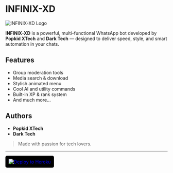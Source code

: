# INFINIX-XD

![INFINIX-XD Logo](https://files.catbox.moe/td1jlg.png)

**INFINIX-XD** is a powerful, multi-functional WhatsApp bot developed by **Popkid XTech** and **Dark Tech** — designed to deliver speed, style, and smart automation in your chats.

## Features

- Group moderation tools  
- Media search & download  
- Stylish animated menu  
- Cool AI and utility commands  
- Built-in XP & rank system  
- And much more...

## Authors

- **Popkid XTech**
- **Dark Tech**

> Made with passion for tech lovers.

---

<a href="https://heroku.com/deploy?template=https://github.com/darkdev-tech/INFINIX-XD.git">
  <img src="https://www.herokucdn.com/deploy/button.svg" alt="Deploy to Heroku" style="background-color: black; color: blue; padding: 10px; border-radius: 5px;">
</a>
